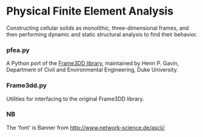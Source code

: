 # Physical Finite Element Analysis 

Constructing cellular solids as monolithic, three-dimensional frames, and then performing dynamic and static structural analysis to find their behavior.

### pfea.py

A Python port of the [Frame3DD library](frame3dd.sourceforge.net), maintained by Henri P. Gavin, Department of Civil and Environmental Engineering, Duke University. 

### Frame3dd.py

Utilities for interfacing to the original Frame3DD library. 

### NB
The 'font' is Banner from http://www.network-science.de/ascii/
